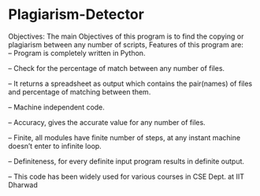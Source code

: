 # Plagiarism-Detector<br>
Objectives: The main Objectives of this program is to find the copying or plagiarism between any number of scripts, Features of this program are:<br>
– Program is completely written in Python.

– Check for the percentage of match between any number of files.

– It returns a spreadsheet as output which contains the pair(names) of files and percentage of matching between them.

– Machine independent code.

– Accuracy, gives the accurate value for any number of files.

– Finite, all modules have finite number of steps, at any instant machine doesn’t enter to infinite loop.

– Definiteness, for every definite input program results in definite output.

– This code has been widely used for various courses in CSE Dept. at IIT Dharwad
